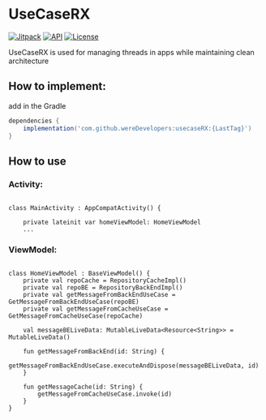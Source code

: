# UseCaseRX

[![Jitpack](https://jitpack.io/v/wereDevelopers/usecaseRX.svg)](https://jitpack.io/#wereDevelopers/usecaseRX)
[![API](https://img.shields.io/badge/API-23%2B-brightgreen.svg?style=flat)](https://android-arsenal.com/api?level=23)
[![License](https://img.shields.io/badge/License-Apache%202.0-blue.svg)](https://github.com/wereDevelopers/usecaseRX/blob/main/LICENSE)

UseCaseRX is used for managing threads in apps while maintaining clean architecture

## How to implement:

add in the Gradle

```groovy
dependencies {
    implementation('com.github.wereDevelopers:usecaseRX:{LastTag}')
}
```


## How to use



### Activity:
```

class MainActivity : AppCompatActivity() {

    private lateinit var homeViewModel: HomeViewModel
	...
```


### ViewModel:
```

class HomeViewModel : BaseViewModel() {
    private val repoCache = RepositoryCacheImpl()
    private val repoBE = RepositoryBackEndImpl()
    private val getMessageFromBackEndUseCase = GetMessageFromBackEndUseCase(repoBE)
    private val getMessageFromCacheUseCase = GetMessageFromCacheUseCase(repoCache)

    val messageBELiveData: MutableLiveData<Resource<String>> = MutableLiveData()

    fun getMessageFromBackEnd(id: String) {
        getMessageFromBackEndUseCase.executeAndDispose(messageBELiveData, id)
    }

    fun getMessageCache(id: String) {
        getMessageFromCacheUseCase.invoke(id)
    }
}
```
